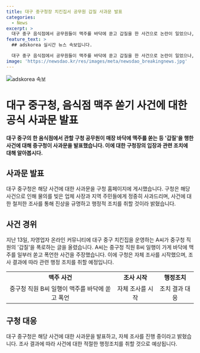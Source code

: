 ```yaml
---
title: 대구 중구청장 치킨집서 공무원 갑질 사과문 발표
categories:
  - News
excerpt: >
  대구 중구 음식점에서 공무원들이 맥주를 바닥에 쏟고 갑질을 한 사건으로 논란이 일었으나, 중구청은 사과문을 통해 사건 조사와 관련된 모든 행정적 조치를 취할 것이라고 약속했다. 이에 대해 자영업자 A씨는 온라인 커뮤니티에 사건을 폭로했으며, 구청은 자체 조사를 진행 중이라고 밝혔다. 이에 대한 논란은 계속되고 있으며, 사건에 대한 진상 규명을 위해 노력 중이다. (단어 수: 94)
feature_text: >
  ## adskorea 실시간 뉴스 속보입니다.

  대구 중구 음식점에서 공무원들이 맥주를 바닥에 쏟고 갑질을 한 사건으로 논란이 일었으나, 중구청은 사과문을 통해 사건 조사와 관련된 모든 행정적 조치를 취할 것이라고 약속했다. 이에 대해 자영업자 A씨는 온라인 커뮤니티에 사건을 폭로했으며, 구청은 자체 조사를 진행 중이라고 밝혔다. 이에 대한 논란은 계속되고 있으며, 사건에 대한 진상 규명을 위해 노력 중이다. (단어 수: 94)
image: 'https://newsdao.kr/res/images/meta/newsdao_breakingnews.jpg'
---
```


<p><img src="https://newsdao.kr/res/images/meta/newsdao_breakingnews.jpg" alt="adskorea 속보" /></p>

<h1>대구 중구청, 음식점 맥주 쏟기 사건에 대한 공식 사과문 발표</h1>

<p data-ke-size="size16"><b>대구 중구의 한 음식점에서 관할 구청 공무원이 매장 바닥에 맥주를 쏟는 등 '갑질'을 행한 사건에 대해 중구청이 사과문을 발표했습니다. 이에 대한 구청장의 입장과 관련 조치에 대해 알아봅시다.</b></p>

<h2 data-ke-size="size26">사과문 발표</h2>

<p data-ke-size="size16">대구 중구청은 해당 사건에 대한 사과문을 구청 홈페이지에 게시했습니다. 구청은 해당 사건으로 인해 물의를 빚은 업체 사장과 지역 주민들에게 정중히 사과드리며, 사건에 대한 철저한 조사를 통해 진상을 규명하고 행정적 조치를 취할 것이라 밝혔습니다.</p>

<h2 data-ke-size="size26">사건 경위</h2>

<p data-ke-size="size16">지난 13일, 자영업자 온라인 커뮤니티에 대구 중구 치킨집을 운영하는 A씨가 중구청 직원의 '갑질'을 폭로하는 글을 올렸습니다. A씨는 중구청 직원 B씨 일행이 가게 바닥에 맥주를 일부러 쏟고 폭언한 사건을 주장했습니다. 이에 구청은 자체 조사를 시작했으며, 조사 결과에 따라 관련 행정 조치를 취할 예정입니다.</p>

<table>
<tbody>
<tr>
<td style="text-align: center; height: 17px;"><b>맥주 사건</b></td>
<td style="text-align: center; height: 17px;"><b>조사 시작</b></td>
<td style="text-align: center; height: 17px;"><b>행정조치</b></td>
</tr>
<tr>
<td style="text-align: center; height: 17px;">중구청 직원 B씨 일행이 맥주를 바닥에 쏟고 폭언</td>
<td style="text-align: center; height: 17px;">자체 조사를 시작</td>
<td style="text-align: center; height: 17px;">조치 결과 대응</td>
</tr>
</tbody>
</table>

<h2 data-ke-size="size26">구청 대응</h2>

<p data-ke-size="size16">대구 중구청은 해당 사건에 대한 사과문을 발표하고, 자체 조사를 진행 중이라고 밝혔습니다. 조사 결과에 따라 사건에 대한 적절한 행정조치를 취할 것으로 예상됩니다.</p>


